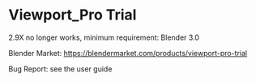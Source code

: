 # Viewport_Pro Trial
2.9X no longer works, minimum requirement: Blender 3.0

Blender Market: https://blendermarket.com/products/viewport-pro-trial

Bug Report: see the user guide
